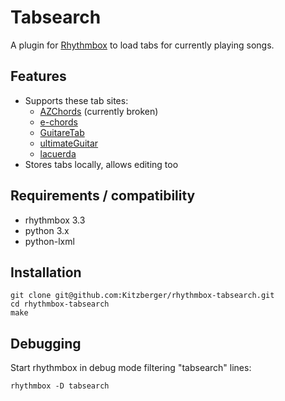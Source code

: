 # Tabsearch

A plugin for [Rhythmbox](https://wiki.gnome.org/Apps/Rhythmbox) to load tabs for currently playing songs.

## Features

* Supports these tab sites:
  * [AZChords](https://www.azchords.com/) (currently broken)
  * [e-chords](http://www.e-chords.com/)
  * [GuitareTab](http://www.guitaretab.com/)
  * [ultimateGuitar](https://www.ultimate-guitar.com/)
  * [lacuerda](http://lacuerda.net/)
* Stores tabs locally, allows editing too

## Requirements / compatibility

* rhythmbox 3.3
* python 3.x
* python-lxml

## Installation

```
git clone git@github.com:Kitzberger/rhythmbox-tabsearch.git
cd rhythmbox-tabsearch
make
```

## Debugging

Start rhythmbox in debug mode filtering "tabsearch" lines:

```
rhythmbox -D tabsearch
```
